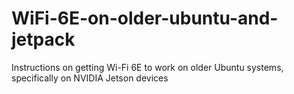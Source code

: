 # WiFi-6E-on-older-ubuntu-and-jetpack
Instructions on getting Wi-Fi 6E to work on older Ubuntu systems, specifically on NVIDIA Jetson devices
